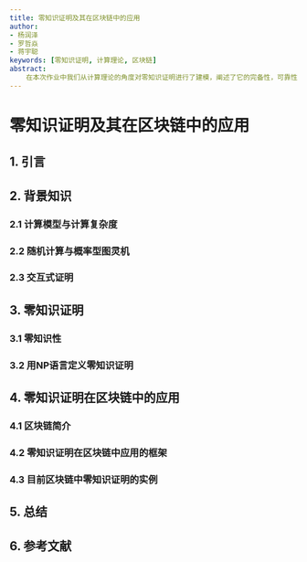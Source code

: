 ```yaml
---
title: 零知识证明及其在区块链中的应用
author:
- 杨润泽
- 罗哲焱
- 蒋宇聪
keywords: [零知识证明, 计算理论, 区块链]
abstract: 
    在本次作业中我们从计算理论的角度对零知识证明进行了建模，阐述了它的完备性，可靠性和零知识性。除此之外，我们描述了零知识证明在区块链中的应用框架和应用实例。
---
```

# 零知识证明及其在区块链中的应用
## 1. 引言
<!--
负责人：罗哲焱
备注：可以参考A_Survey_on_Zero-Knowledge_Proof_in_Blockchain的introduction部分
-->

## 2. 背景知识
<!--
负责人：杨润泽
备注：这是我目前根据书上的内容大致划分的框架，主要是关于零知识证明的一些背景知识，关于区块链的在下一章写。在写的时候可以根据实际情况调整
-->

### 2.1 计算模型与计算复杂度

### 2.2 随机计算与概率型图灵机

### 2.3 交互式证明

## 3. 零知识证明
<!--
负责人：杨润泽
备注：这里写零知识证明的介绍。除了参考[计算复杂性](./materials/computational_complexity.pdf)，还可以参考[非交互零知识证明系统](https://sci-hub.mksa.top/10.1145/3335741.3335757)
-->

### 3.1 零知识性

### 3.2 用NP语言定义零知识证明

## 4. 零知识证明在区块链中的应用
<!--
负责人：罗哲焱
备注：这也只是大致的划分框架，具体可以写的时候调整。
-->

### 4.1 区块链简介
<!--
备注：参考 An Introduction to Blockchain 一章
-->

### 4.2 零知识证明在区块链中应用的框架

### 4.3 目前区块链中零知识证明的实例

## 5. 总结
<!--
负责人：罗哲焱
备注：参考A_Survey_on_Zero-Knowledge_Proof_in_Blockchain的chanllenges和conclusion部分
-->

## 6. 参考文献